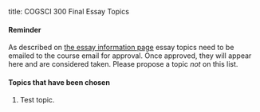 title: COGSCI 300 Final Essay Topics

#### Reminder

As described on [the essay information page](cogsci-300-essay-information.html) essay topics need to be emailed to the course email for approval. Once approved, they will appear here and are considered taken.  Please propose a topic *not* on this list.

#### Topics that have been chosen

1. Test topic.
